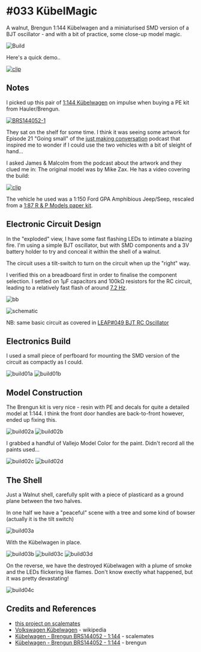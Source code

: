 # #033 KübelMagic

A walnut, Brengun 1:144 Kübelwagen and a miniaturised SMD version of a BJT oscillator - and with a bit of practice, some close-up model magic.

![Build](./assets/KubelMagic_build.jpg?raw=true)

Here's a quick demo..

[![clip](https://img.youtube.com/vi/MaPvuJEQeow/0.jpg)](https://www.youtube.com/watch?v=MaPvuJEQeow)

## Notes

I picked up this pair of [1:144 Kübelwagen](http://www.brengun.cz/e-shop/1-144-construction-kits-18/kubelwagen-(2pcs)-1768)
on impulse when buying a PE kit from Hauler/Brengun.

[![BRS144052-1](./assets/BRS144052-1.jpg?raw=true)](http://www.brengun.cz/e-shop/1-144-construction-kits-18/kubelwagen-(2pcs)-1768)

They sat on the shelf for some time. I think it was seeing some
artwork for Episode 21 "Going small" of the
[just making conversation](https://podcasts.apple.com/us/podcast/just-making-conversation/id1539297245) podcast
that inspired me to wonder if I could use the two vehicles with a bit of sleight of hand...

I asked James & Malcolm from the podcast about the artwork and they clued me in:
The original model was by Mike Zax. He has a video covering the build:

[![clip](https://img.youtube.com/vi/S6vDsUlAK-o/0.jpg)](https://www.youtube.com/watch?v=S6vDsUlAK-o)

The vehicle he used was a
1:150 Ford GPA Amphibious Jeep/Seep,
rescaled from a [1:87 R & P Models paper kit](https://randpmodels.jex.cz/rubriky/models-1-87).

## Electronic Circuit Design

In the "exploded" view, I have some fast flashing LEDs to intimate a blazing fire.
I'm using a simple BJT oscillator, but with SMD components and a 3V battery holder to try and conceal it within the shell of a walnut.

The circuit uses a tilt-switch to turn on the circuit when up the "right" way.

I verified this on a breadboard first in order to finalise the component selection.
I settled on 1µF capacitors and 100kΩ resistors for the RC circuit, leading to
a relatively fast flash of around
[7.2 Hz](https://www.wolframalpha.com/input/?i=1%2F%28ln%282%29+*+%28100k%CE%A9+*+1%C2%B5F+%2B+100k%CE%A9+*+1%C2%B5F+%29%29).

![bb](./assets/KubelMagic_bb.jpg?raw=true)

![schematic](./assets/KubelMagic_schematic.jpg?raw=true)

NB: same basic circuit as covered in [LEAP#049 BJT RC Oscillator](https://leap.tardate.com/electronics101/oscillators/bjtrcoscillator/)

## Electronics Build

I used a small piece of perfboard for mounting the SMD version of the circuit as compactly as I could.

![build01a](./assets/build01a.jpg?raw=true)
![build01b](./assets/build01b.jpg?raw=true)

## Model Construction

The Brengun kit is very nice - resin with PE and decals for quite a detailed model at 1:144.
I think the front door handles are back-to-front however, ended up fixing this.

![build02a](./assets/build02a.jpg?raw=true)
![build02b](./assets/build02b.jpg?raw=true)

I grabbed a handful of Vallejo Model Color for the paint. Didn't record all the paints used...

![build02c](./assets/build02c.jpg?raw=true)
![build02d](./assets/build02d.jpg?raw=true)

## The Shell

Just a Walnut shell, carefully split with a piece of plasticard as a ground plane between the two halves.

In one half we have a "peaceful" scene with a tree and some kind of bowser (actually it is the tilt switch)

![build03a](./assets/build03a.jpg?raw=true)

With the Kübelwagen in place.

![build03b](./assets/build03b.jpg?raw=true)
![build03c](./assets/build03c.jpg?raw=true)
![build03d](./assets/build03d.jpg?raw=true)

On the reverse, we have the destroyed Kübelwagen with a plume of smoke and the LEDs flickering like flames.
Don't know exectly what happened, but it was pretty devastating!

![build04c](./assets/build04c.jpg?raw=true)

## Credits and References

* [this project on scalemates](https://www.scalemates.com/profiles/mate.php?id=74137&p=projects&project=117579)
* [Volkswagen Kübelwagen](https://en.wikipedia.org/wiki/Volkswagen_K%C3%BCbelwagen) - wikipedia
* [Kübelwagen - Brengun BRS144052 - 1:144](https://www.scalemates.com/kits/brengun-brs144052-kubelwagen--1315976) - scalemates
* [Kübelwagen - Brengun BRS144052 - 1:144](http://www.brengun.cz/e-shop/1-144-construction-kits-18/kubelwagen-(2pcs)-1768) - brengun
